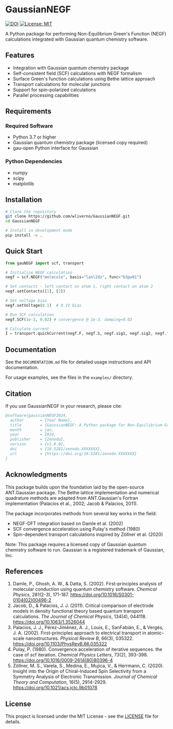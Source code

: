 # GaussianNEGF

[![DOI](https://zenodo.org/badge/DOI/10.5281/zenodo.XXXXXXX.svg)](https://doi.org/10.5281/zenodo.XXXXXXX)
[![License: MIT](https://img.shields.io/badge/License-MIT-yellow.svg)](https://opensource.org/licenses/MIT)

A Python package for performing Non-Equilibrium Green's Function (NEGF) calculations integrated with Gaussian quantum chemistry software.

## Features

- Integration with Gaussian quantum chemistry package
- Self-consistent field (SCF) calculations with NEGF formalism
- Surface Green's function calculations using Bethe lattice approach
- Transport calculations for molecular junctions
- Support for spin-polarized calculations
- Parallel processing capabilities

## Requirements

### Required Software
- Python 3.7 or higher
- Gaussian quantum chemistry package (licensed copy required)
- gau-open Python interface for Gaussian

### Python Dependencies
- numpy
- scipy
- matplotlib

## Installation

```bash
# Clone the repository
git clone https://github.com/wliverno/GaussianNEGF.git
cd GaussianNEGF

# Install in development mode
pip install -e .
```

## Quick Start

```python
from gauNEGF import scf, transport

# Initialize NEGF calculation
negf = scf.NEGF("molecule", basis="lanl2dz", func="b3pw91")

# Set contacts - left contact on atom 1, right contact on atom 2
negf.setContacts([1], [2])

# Set voltage bias
negf.setVoltage(0.1)  # 0.1V bias

# Run SCF calculation
negf.SCF(1e-3, 0.02) # convergence @ 1e-3, damping=0.02

# Calculate current
I = transport.quickCurrent(negf.F, negf.S, negf.sig1, negf.sig2, negf.fermi, negf.qV)

```

## Documentation

See the `DOCUMENTATION.md` file for detailed usage instructions and API documentation.

For usage examples, see the files in the `examples/` directory.

## Citation

If you use GaussianNEGF in your research, please cite:

```bibtex
@software{gaussianNEGF2024,
  author       = {Your Name},
  title        = {GaussianNEGF: A Python package for Non-Equilibrium Green's Function calculations},
  month        = jan,
  year         = 2024,
  publisher    = {Zenodo},
  version      = {v1.0.0},
  doi          = {10.5281/zenodo.XXXXXXX},
  url          = {https://doi.org/10.5281/zenodo.XXXXXXX}
}
```

## Acknowledgments

This package builds upon the foundation laid by the open-source ANT.Gaussian package. The Bethe lattice implementation and numerical quadrature methods are adapted from ANT.Gaussian's Fortran implementation (Palacios et al., 2002; Jacob & Palacios, 2011).

The package incorporates methods from several key works in the field:
- NEGF-DFT integration based on Damle et al. (2002)
- SCF convergence acceleration using Pulay's method (1980)
- Spin-dependent transport calculations inspired by Zöllner et al. (2020)

Note: This package requires a licensed copy of Gaussian quantum chemistry software to run. Gaussian is a registered trademark of Gaussian, Inc.

## References

1. Damle, P., Ghosh, A. W., & Datta, S. (2002). First-principles analysis of molecular conduction using quantum chemistry software. *Chemical Physics*, 281(2-3), 171-187. https://doi.org/10.1016/S0301-0104(02)00496-2
2. Jacob, D., & Palacios, J. J. (2011). Critical comparison of electrode models in density functional theory based quantum transport calculations. *The Journal of Chemical Physics*, 134(4), 044118. https://doi.org/10.1063/1.3526044
3. Palacios, J. J., Pérez-Jiménez, A. J., Louis, E., SanFabián, E., & Vergés, J. A. (2002). First-principles approach to electrical transport in atomic-scale nanostructures. *Physical Review B*, 66(3), 035322. https://doi.org/10.1103/PhysRevB.66.035322
4. Pulay, P. (1980). Convergence acceleration of iterative sequences. the case of scf iteration. *Chemical Physics Letters*, 73(2), 393-398. https://doi.org/10.1016/0009-2614(80)80396-4
5. Zöllner, M. S., Varela, S., Medina, E., Mujica, V., & Herrmann, C. (2020). Insight into the Origin of Chiral-Induced Spin Selectivity from a Symmetry Analysis of Electronic Transmission. *Journal of Chemical Theory and Computation*, 16(5), 2914-2929. https://doi.org/10.1021/acs.jctc.9b01078

## License

This project is licensed under the MIT License - see the [LICENSE](LICENSE) file for details. 